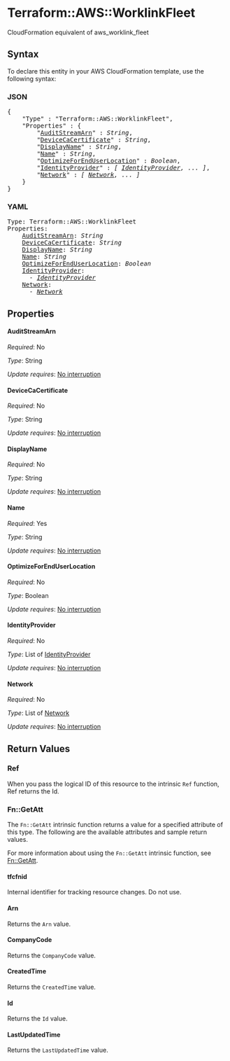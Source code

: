 # Terraform::AWS::WorklinkFleet

CloudFormation equivalent of aws_worklink_fleet

## Syntax

To declare this entity in your AWS CloudFormation template, use the following syntax:

### JSON

<pre>
{
    "Type" : "Terraform::AWS::WorklinkFleet",
    "Properties" : {
        "<a href="#auditstreamarn" title="AuditStreamArn">AuditStreamArn</a>" : <i>String</i>,
        "<a href="#devicecacertificate" title="DeviceCaCertificate">DeviceCaCertificate</a>" : <i>String</i>,
        "<a href="#displayname" title="DisplayName">DisplayName</a>" : <i>String</i>,
        "<a href="#name" title="Name">Name</a>" : <i>String</i>,
        "<a href="#optimizeforenduserlocation" title="OptimizeForEndUserLocation">OptimizeForEndUserLocation</a>" : <i>Boolean</i>,
        "<a href="#identityprovider" title="IdentityProvider">IdentityProvider</a>" : <i>[ <a href="identityprovider.md">IdentityProvider</a>, ... ]</i>,
        "<a href="#network" title="Network">Network</a>" : <i>[ <a href="network.md">Network</a>, ... ]</i>
    }
}
</pre>

### YAML

<pre>
Type: Terraform::AWS::WorklinkFleet
Properties:
    <a href="#auditstreamarn" title="AuditStreamArn">AuditStreamArn</a>: <i>String</i>
    <a href="#devicecacertificate" title="DeviceCaCertificate">DeviceCaCertificate</a>: <i>String</i>
    <a href="#displayname" title="DisplayName">DisplayName</a>: <i>String</i>
    <a href="#name" title="Name">Name</a>: <i>String</i>
    <a href="#optimizeforenduserlocation" title="OptimizeForEndUserLocation">OptimizeForEndUserLocation</a>: <i>Boolean</i>
    <a href="#identityprovider" title="IdentityProvider">IdentityProvider</a>: <i>
      - <a href="identityprovider.md">IdentityProvider</a></i>
    <a href="#network" title="Network">Network</a>: <i>
      - <a href="network.md">Network</a></i>
</pre>

## Properties

#### AuditStreamArn

_Required_: No

_Type_: String

_Update requires_: [No interruption](https://docs.aws.amazon.com/AWSCloudFormation/latest/UserGuide/using-cfn-updating-stacks-update-behaviors.html#update-no-interrupt)

#### DeviceCaCertificate

_Required_: No

_Type_: String

_Update requires_: [No interruption](https://docs.aws.amazon.com/AWSCloudFormation/latest/UserGuide/using-cfn-updating-stacks-update-behaviors.html#update-no-interrupt)

#### DisplayName

_Required_: No

_Type_: String

_Update requires_: [No interruption](https://docs.aws.amazon.com/AWSCloudFormation/latest/UserGuide/using-cfn-updating-stacks-update-behaviors.html#update-no-interrupt)

#### Name

_Required_: Yes

_Type_: String

_Update requires_: [No interruption](https://docs.aws.amazon.com/AWSCloudFormation/latest/UserGuide/using-cfn-updating-stacks-update-behaviors.html#update-no-interrupt)

#### OptimizeForEndUserLocation

_Required_: No

_Type_: Boolean

_Update requires_: [No interruption](https://docs.aws.amazon.com/AWSCloudFormation/latest/UserGuide/using-cfn-updating-stacks-update-behaviors.html#update-no-interrupt)

#### IdentityProvider

_Required_: No

_Type_: List of <a href="identityprovider.md">IdentityProvider</a>

_Update requires_: [No interruption](https://docs.aws.amazon.com/AWSCloudFormation/latest/UserGuide/using-cfn-updating-stacks-update-behaviors.html#update-no-interrupt)

#### Network

_Required_: No

_Type_: List of <a href="network.md">Network</a>

_Update requires_: [No interruption](https://docs.aws.amazon.com/AWSCloudFormation/latest/UserGuide/using-cfn-updating-stacks-update-behaviors.html#update-no-interrupt)

## Return Values

### Ref

When you pass the logical ID of this resource to the intrinsic `Ref` function, Ref returns the Id.

### Fn::GetAtt

The `Fn::GetAtt` intrinsic function returns a value for a specified attribute of this type. The following are the available attributes and sample return values.

For more information about using the `Fn::GetAtt` intrinsic function, see [Fn::GetAtt](https://docs.aws.amazon.com/AWSCloudFormation/latest/UserGuide/intrinsic-function-reference-getatt.html).

#### tfcfnid

Internal identifier for tracking resource changes. Do not use.

#### Arn

Returns the <code>Arn</code> value.

#### CompanyCode

Returns the <code>CompanyCode</code> value.

#### CreatedTime

Returns the <code>CreatedTime</code> value.

#### Id

Returns the <code>Id</code> value.

#### LastUpdatedTime

Returns the <code>LastUpdatedTime</code> value.

